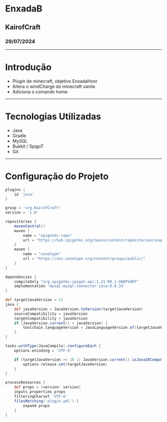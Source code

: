 # EnxadaB
## KairofCraft
### 29/07/2024
---

# Introdução

- Plugin de minecraft, objetivo EnxadaHost
- Altera o windCharge do minecraft vanila
- Adiciona o comando home
---
# Tecnologias Utilizadas
- Java
- Gradle
- MySQL
- Bukkit / SpigoT
- Git
---

# Configuração do Projeto

```groovy
plugins {
    id 'java'
}

group = 'org.KairofCraft'
version = '1.0'

repositories {
    mavenCentral()
    maven {
        name = "spigotmc-repo"
        url = "https://hub.spigotmc.org/nexus/content/repositories/snapshots/"
    }
    maven {
        name = "sonatype"
        url = "https://oss.sonatype.org/content/groups/public/"
    }
}

dependencies {
    compileOnly "org.spigotmc:spigot-api:1.21-R0.1-SNAPSHOT"
    implementation 'mysql:mysql-connector-java:8.0.33'
}

def targetJavaVersion = 21
java {
    def javaVersion = JavaVersion.toVersion(targetJavaVersion)
    sourceCompatibility = javaVersion
    targetCompatibility = javaVersion
    if (JavaVersion.current() < javaVersion) {
        toolchain.languageVersion = JavaLanguageVersion.of(targetJavaVersion)
    }
}

tasks.withType(JavaCompile).configureEach {
    options.encoding = 'UTF-8'

    if (targetJavaVersion >= 10 || JavaVersion.current().isJava10Compatible()) {
        options.release.set(targetJavaVersion)
    }
}

processResources {
    def props = [version: version]
    inputs.properties props
    filteringCharset 'UTF-8'
    filesMatching('plugin.yml') {
        expand props
    }
}
